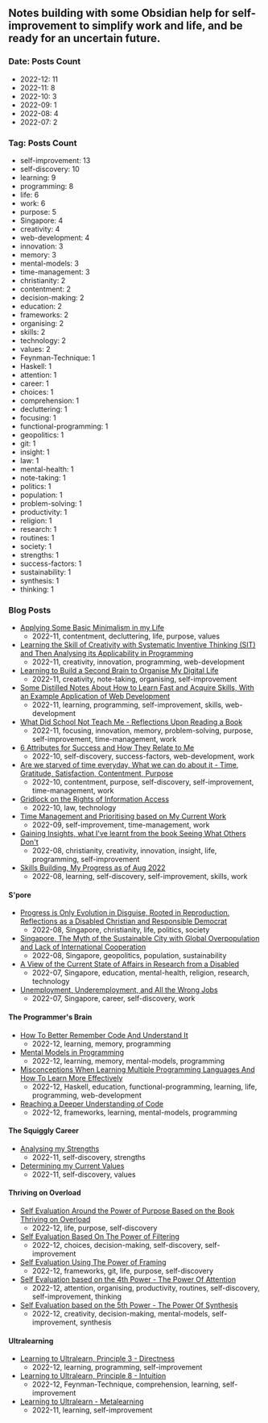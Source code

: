 ## Notes building with some Obsidian help for self-improvement to simplify work and life, and be ready for an uncertain future.
### Date: Posts Count
- 2022-12: 11
- 2022-11: 8
- 2022-10: 3
- 2022-09: 1
- 2022-08: 4
- 2022-07: 2

### Tag: Posts Count
- self-improvement: 13
- self-discovery: 10
- learning: 9
- programming: 8
- life: 6
- work: 6
- purpose: 5
- Singapore: 4
- creativity: 4
- web-development: 4
- innovation: 3
- memory: 3
- mental-models: 3
- time-management: 3
- christianity: 2
- contentment: 2
- decision-making: 2
- education: 2
- frameworks: 2
- organising: 2
- skills: 2
- technology: 2
- values: 2
- Feynman-Technique: 1
- Haskell: 1
- attention: 1
- career: 1
- choices: 1
- comprehension: 1
- decluttering: 1
- focusing: 1
- functional-programming: 1
- geopolitics: 1
- git: 1
- insight: 1
- law: 1
- mental-health: 1
- note-taking: 1
- politics: 1
- population: 1
- problem-solving: 1
- productivity: 1
- religion: 1
- research: 1
- routines: 1
- society: 1
- strengths: 1
- success-factors: 1
- sustainability: 1
- synthesis: 1
- thinking: 1

### Blog Posts
* [Applying Some Basic Minimalism in my Life](https://github.com/maxloosmu/MaxVault/blob/main/Applying%20Some%20Basic%20Minimalism%20in%20my%20Life.md)
    + 2022-11, contentment, decluttering, life, purpose, values
* [Learning the Skill of Creativity with Systematic Inventive Thinking (SIT) and Then Analysing its Applicability in Programming](https://github.com/maxloosmu/MaxVault/blob/main/Learning%20the%20Skill%20of%20Creativity%20with%20Systematic%20Inventive%20Thinking%20(SIT)%20and%20Then%20Analysing%20its%20Applicability%20in%20Programming.md)
    + 2022-11, creativity, innovation, programming, web-development
* [Learning to Build a Second Brain to Organise My Digital Life](https://github.com/maxloosmu/MaxVault/blob/main/Learning%20to%20Build%20a%20Second%20Brain%20to%20Organise%20My%20Digital%20Life.md)
    + 2022-11, creativity, note-taking, organising, self-improvement
* [Some Distilled Notes About How to Learn Fast and Acquire Skills, With an Example Application of Web Development](https://github.com/maxloosmu/MaxVault/blob/main/Some%20Distilled%20Notes%20About%20How%20to%20Learn%20Fast%20and%20Acquire%20Skills%2C%20With%20an%20Example%20Application%20of%20Web%20Development.md)
    + 2022-11, learning, programming, self-improvement, skills, web-development
* [What Did School Not Teach Me - Reflections Upon Reading a Book](https://github.com/maxloosmu/MaxVault/blob/main/What%20Did%20School%20Not%20Teach%20Me%20-%20Reflections%20Upon%20Reading%20a%20Book.md)
    + 2022-11, focusing, innovation, memory, problem-solving, purpose, self-improvement, time-management, work
* [6 Attributes for Success and How They Relate to Me](https://github.com/maxloosmu/MaxVault/blob/main/6%20Attributes%20for%20Success%20and%20How%20They%20Relate%20to%20Me.md)
    + 2022-10, self-discovery, success-factors, web-development, work
* [Are we starved of time everyday, What we can do about it - Time, Gratitude, Satisfaction, Contentment, Purpose](https://github.com/maxloosmu/MaxVault/blob/main/Are%20we%20starved%20of%20time%20everyday%2C%20What%20we%20can%20do%20about%20it%20-%20Time%2C%20Gratitude%2C%20Satisfaction%2C%20Contentment%2C%20Purpose.md)
    + 2022-10, contentment, purpose, self-discovery, self-improvement, time-management, work
* [Gridlock on the Rights of Information Access](https://github.com/maxloosmu/MaxVault/blob/main/Gridlock%20on%20the%20Rights%20of%20Information%20Access.md)
    + 2022-10, law, technology
* [Time Management and Prioritising based on My Current Work](https://github.com/maxloosmu/MaxVault/blob/main/Time%20Management%20and%20Prioritising%20based%20on%20My%20Current%20Work.md)
    + 2022-09, self-improvement, time-management, work
* [Gaining Insights, what I've learnt from the book Seeing What Others Don't](https://github.com/maxloosmu/MaxVault/blob/main/Gaining%20Insights%2C%20what%20I've%20learnt%20from%20the%20book%20Seeing%20What%20Others%20Don't.md)
    + 2022-08, christianity, creativity, innovation, insight, life, programming, self-improvement
* [Skills Building, My Progress as of Aug 2022](https://github.com/maxloosmu/MaxVault/blob/main/Skills%20Building%2C%20My%20Progress%20as%20of%20Aug%202022.md)
    + 2022-08, learning, self-discovery, self-improvement, skills, work

#### S'pore
* [Progress is Only Evolution in Disguise, Rooted in Reproduction. Reflections as a Disabled Christian and Responsible Democrat](https://github.com/maxloosmu/MaxVault/blob/main/S'pore/Progress%20is%20Only%20Evolution%20in%20Disguise%2C%20Rooted%20in%20Reproduction.%20Reflections%20as%20a%20Disabled%20Christian%20and%20Responsible%20Democrat.md)
    + 2022-08, Singapore, christianity, life, politics, society
* [Singapore, The Myth of the Sustainable City with Global Overpopulation and Lack of International Cooperation](https://github.com/maxloosmu/MaxVault/blob/main/S'pore/Singapore%2C%20The%20Myth%20of%20the%20Sustainable%20City%20with%20Global%20Overpopulation%20and%20Lack%20of%20International%20Cooperation.md)
    + 2022-08, Singapore, geopolitics, population, sustainability
* [A View of the Current State of Affairs in Research from a Disabled](https://github.com/maxloosmu/MaxVault/blob/main/S'pore/A%20View%20of%20the%20Current%20State%20of%20Affairs%20in%20Research%20from%20a%20Disabled.md)
    + 2022-07, Singapore, education, mental-health, religion, research, technology
* [Unemployment, Underemployment, and All the Wrong Jobs](https://github.com/maxloosmu/MaxVault/blob/main/S'pore/Unemployment%2C%20Underemployment%2C%20and%20All%20the%20Wrong%20Jobs.md)
    + 2022-07, Singapore, career, self-discovery, work

#### The Programmer's Brain
* [How To Better Remember Code And Understand It](https://github.com/maxloosmu/MaxVault/blob/main/The%20Programmer's%20Brain/How%20To%20Better%20Remember%20Code%20And%20Understand%20It.md)
    + 2022-12, learning, memory, programming
* [Mental Models in Programming](https://github.com/maxloosmu/MaxVault/blob/main/The%20Programmer's%20Brain/Mental%20Models%20in%20Programming.md)
    + 2022-12, learning, memory, mental-models, programming
* [Misconceptions When Learning Multiple Programming Languages And How To Learn More Effectively](https://github.com/maxloosmu/MaxVault/blob/main/The%20Programmer's%20Brain/Misconceptions%20When%20Learning%20Multiple%20Programming%20Languages%20And%20How%20To%20Learn%20More%20Effectively.md)
    + 2022-12, Haskell, education, functional-programming, learning, life, programming, web-development
* [Reaching a Deeper Understanding of Code](https://github.com/maxloosmu/MaxVault/blob/main/The%20Programmer's%20Brain/Reaching%20a%20Deeper%20Understanding%20of%20Code.md)
    + 2022-12, frameworks, learning, mental-models, programming

#### The Squiggly Career
* [Analysing my Strengths](https://github.com/maxloosmu/MaxVault/blob/main/The%20Squiggly%20Career/Analysing%20my%20Strengths.md)
    + 2022-11, self-discovery, strengths
* [Determining my Current Values](https://github.com/maxloosmu/MaxVault/blob/main/The%20Squiggly%20Career/Determining%20my%20Current%20Values.md)
    + 2022-11, self-discovery, values

#### Thriving on Overload
* [Self Evaluation Around the Power of Purpose Based on the Book Thriving on Overload](https://github.com/maxloosmu/MaxVault/blob/main/Thriving%20on%20Overload/Self%20Evaluation%20Around%20the%20Power%20of%20Purpose%20Based%20on%20the%20Book%20Thriving%20on%20Overload.md)
    + 2022-12, life, purpose, self-discovery
* [Self Evaluation Based On The Power of Filtering](https://github.com/maxloosmu/MaxVault/blob/main/Thriving%20on%20Overload/Self%20Evaluation%20Based%20On%20The%20Power%20of%20Filtering.md)
    + 2022-12, choices, decision-making, self-discovery, self-improvement
* [Self Evaluation Using The Power of Framing](https://github.com/maxloosmu/MaxVault/blob/main/Thriving%20on%20Overload/Self%20Evaluation%20Using%20The%20Power%20of%20Framing.md)
    + 2022-12, frameworks, git, life, purpose, self-discovery
* [Self Evaluation based on the 4th Power - The Power Of Attention](https://github.com/maxloosmu/MaxVault/blob/main/Thriving%20on%20Overload/Self%20Evaluation%20based%20on%20the%204th%20Power%20-%20The%20Power%20Of%20Attention.md)
    + 2022-12, attention, organising, productivity, routines, self-discovery, self-improvement, thinking
* [Self Evaluation based on the 5th Power - The Power Of Synthesis](https://github.com/maxloosmu/MaxVault/blob/main/Thriving%20on%20Overload/Self%20Evaluation%20based%20on%20the%205th%20Power%20-%20The%20Power%20Of%20Synthesis.md)
    + 2022-12, creativity, decision-making, mental-models, self-improvement, synthesis

#### Ultralearning
* [Learning to Ultralearn, Principle 3 - Directness](https://github.com/maxloosmu/MaxVault/blob/main/Ultralearning/Learning%20to%20Ultralearn%2C%20Principle%203%20-%20Directness.md)
    + 2022-12, learning, programming, self-improvement
* [Learning to Ultralearn, Principle 8 - Intuition](https://github.com/maxloosmu/MaxVault/blob/main/Ultralearning/Learning%20to%20Ultralearn%2C%20Principle%208%20-%20Intuition.md)
    + 2022-12, Feynman-Technique, comprehension, learning, self-improvement
* [Learning to Ultralearn - Metalearning](https://github.com/maxloosmu/MaxVault/blob/main/Ultralearning/Learning%20to%20Ultralearn%20-%20Metalearning.md)
    + 2022-11, learning, self-improvement
